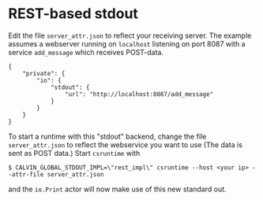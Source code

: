REST-based stdout
=================

Edit the file `server_attr.json` to reflect your receiving server. The example assumes a webserver running on `localhost` listening on port 8087 with a service `add_message` which receives POST-data.

    {
    	"private": {
    		"io": {
    			"stdout": {
    				"url": "http://localhost:8087/add_message"
    			}
    		}
    	}
    }

To start a runtime with this "stdout" backend, change the file `server_attr.json` to reflect the webservice you want to use (The data is sent as POST data.) Start `csruntime` with

    $ CALVIN_GLOBAL_STDOUT_IMPL=\"rest_impl\" csruntime --host <your ip> --attr-file server_attr.json

and the `io.Print` actor will now make use of this new standard out.

